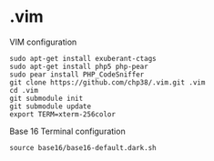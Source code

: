 .vim
====

VIM configuration

```
sudo apt-get install exuberant-ctags
sudo apt-get install php5 php-pear
sudo pear install PHP_CodeSniffer
git clone https://github.com/chp38/.vim.git .vim
cd .vim 
git submodule init
git submodule update
export TERM=xterm-256color

```

Base 16 Terminal configuration
```
source base16/base16-default.dark.sh
```
